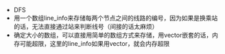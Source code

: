- DFS
- 用一个数组line_info来存储每两个节点之间的线路的编号，因为如果是换乘站的话，无法直接通过站来判断线号（间接的话太麻烦）
- 确定大小的数组，可以直接用简单的数组方式来存储，用vector嵌套的话，内存可能超限，这里的line_info如果用vector，就会内存超限

